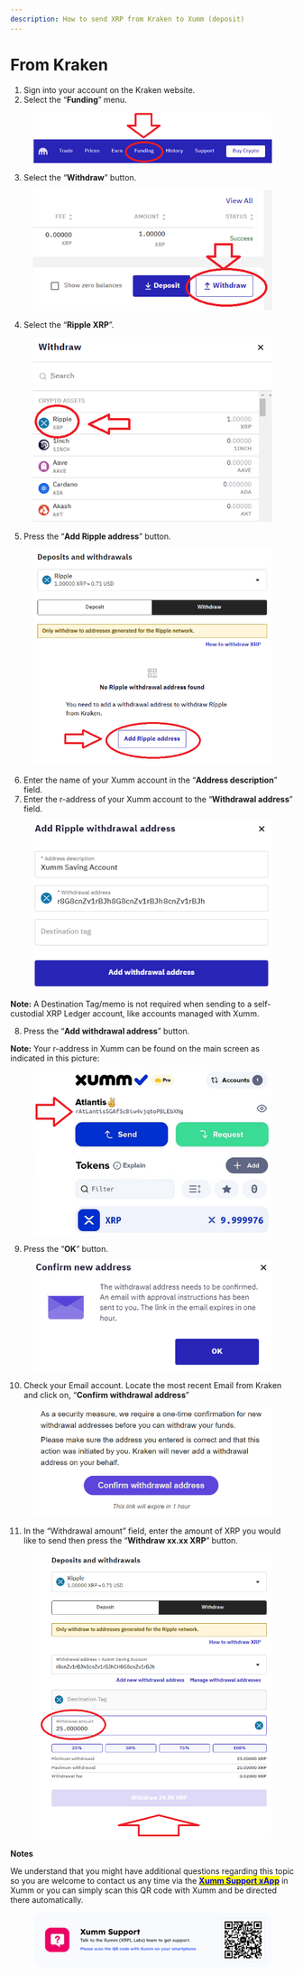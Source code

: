 ```yaml
---
description: How to send XRP from Kraken to Xumm (deposit)
---
```


# From Kraken

1. Sign into your account on the Kraken website.
2. Select the “**Funding**” menu.

<figure><img src="../../.gitbook/assets/Kraken - 1.png" alt=""><figcaption></figcaption></figure>

3. Select the “**Withdraw**” button.

<figure><img src="../../.gitbook/assets/Kraken - 1a.png" alt=""><figcaption></figcaption></figure>

4. Select the “**Ripple XRP**”.

<figure><img src="../../.gitbook/assets/Kraken - 1b.png" alt=""><figcaption></figcaption></figure>

5. Press the “**Add Ripple address**” button.

<figure><img src="../../.gitbook/assets/Kraken - 1c.png" alt=""><figcaption></figcaption></figure>

6. Enter the name of your Xumm account in the “**Address description**” field.
7. Enter the r-address of your Xumm account to the “**Withdrawal address**” field.

<figure><img src="../../.gitbook/assets/Kraken - 1d.png" alt=""><figcaption></figcaption></figure>

**Note:** A Destination Tag/memo is not required when sending to a self-custodial XRP Ledger account, like accounts managed with Xumm.

8. Press the “**Add withdrawal address**” button.

**Note:** Your r-address in Xumm can be found on the main screen as indicated in this picture:

<figure><img src="../../.gitbook/assets/raddress (1).png" alt=""><figcaption></figcaption></figure>

9. Press the “**OK**” button.

<figure><img src="../../.gitbook/assets/Kraken - 1e.png" alt=""><figcaption></figcaption></figure>

10. Check your Email account. Locate the most recent Email from Kraken and click on, “**Confirm withdrawal address**”

<figure><img src="../../.gitbook/assets/Kraken - 1f.png" alt=""><figcaption></figcaption></figure>

11. In the “Withdrawal amount” field, enter the amount of XRP you would like to send then press the “**Withdraw xx.xx XRP**” button.

<figure><img src="../../.gitbook/assets/Kraken - 1g.png" alt=""><figcaption></figcaption></figure>

**Notes**

We understand that you might have additional questions regarding this topic so you are welcome to contact us any time via the [<mark style="color:blue;">**Xumm Support xApp**</mark>](https://xumm.app/detect/xapp:xumm.support?ref=helpcenter) in Xumm or you can simply scan this QR code with Xumm and be directed there automatically.

<figure><img src="../../.gitbook/assets/Support banner Xumm.png" alt=""><figcaption></figcaption></figure>
